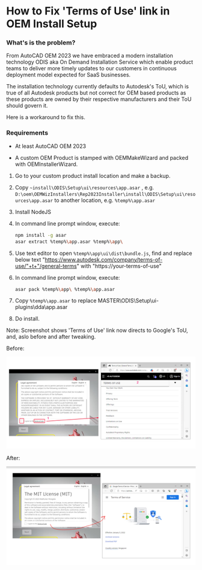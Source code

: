 # How to Fix 'Terms of Use' link in OEM Install Setup

### What's is the problem?

From AutoCAD OEM 2023 we have embraced a modern installation technology ODIS aka On Demand Installation Service which enable product teams to deliver more timely updates to our customers in continuous deployment model expected for SaaS businesses.

The installation technology currently defaults to Autodesk's ToU, which is true of all Autodesk products but not correct for OEM based products as these products are owned by their respective manufacturers and their ToU should govern it.

Here is a workaround to fix this.

### Requirements

- At least AutoCAD OEM 2023

- A custom OEM Product is stamped with OEMMakeWizard and packed with OEMInstallerWizard.
1. Go to your custom product install location and make a backup.

2. Copy `~install\ODIS\Setup\ui\resources\app.asar` , e.g.  `D:\oem\OEMWizInstallers\Rep2023Installer\install\ODIS\Setup\ui\resources\app.asar` to another location, e.g. `%temp%\app.asar`

3. Install NodeJS

4. In command line prompt window, execute:
   
   ```bash
   npm install -g asar
   asar extract %temp%\app.asar %temp%\app\
   ```

5. Use text editor to open `%temp%\app\ui\dist\bundle.js`, find and replace below text
      "https://www.autodesk.com/company/terms-of-use/"+t+"/general-terms"
   with
      "https://your-terms-of-use"

6. In command line prompt window, execute:
   
   ```bash
   asar pack %temp%\app\ %temp%\app.asar
   ```

7. Copy `%temp%\app.asar` to replace MASTER\ODIS\Setup\ui-plugins\dda\app.asar

8. Do install.

Note: Screenshot shows 'Terms of Use' link now directs to Google's ToU,  and, aslo before and after tweaking.

Before:

![](https://github.com/MadhukarMoogala/OEMScripts/blob/main/_images/_before.JPG)

After:

![](https://github.com/MadhukarMoogala/OEMScripts/blob/main/_images/_after.JPG)
